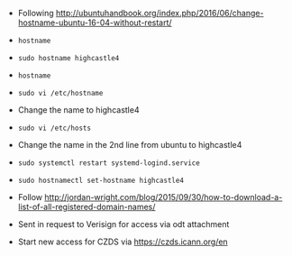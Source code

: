 - Following http://ubuntuhandbook.org/index.php/2016/06/change-hostname-ubuntu-16-04-without-restart/
- `hostname`
- `sudo hostname highcastle4`
- `hostname`
- `sudo vi /etc/hostname`
- Change the name to highcastle4
- `sudo vi /etc/hosts`
- Change the name in the 2nd line from ubuntu to highcastle4
- `sudo systemctl restart systemd-logind.service`
- `sudo hostnamectl set-hostname highcastle4`

- Follow http://jordan-wright.com/blog/2015/09/30/how-to-download-a-list-of-all-registered-domain-names/
- Sent in request to Verisign for access via odt attachment

- Start new access for CZDS via https://czds.icann.org/en
